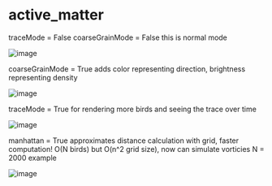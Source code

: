 # active_matter

traceMode = False
coarseGrainMode = False
this is normal mode

![image](https://github.com/user-attachments/assets/30bbf641-5aba-4abb-af03-80b5894658b1)

coarseGrainMode = True
adds color representing direction, brightness representing density

![image](https://github.com/user-attachments/assets/657b8645-2951-4061-8c45-4da043a93c57)

traceMode = True
for rendering more birds and seeing the trace over time

![image](https://github.com/user-attachments/assets/83cefc34-8d06-4997-ba92-7e2753bf6b1e)

manhattan = True
approximates distance calculation with grid, faster computation! O(N birds) but O(n^2 grid size), now can simulate vorticies
N = 2000 example

![image](https://github.com/user-attachments/assets/e6ab99f6-c733-4b78-9ce8-b4737b16449e)
